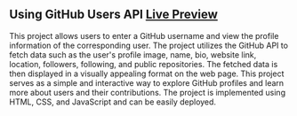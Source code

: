 ## Using GitHub Users API  [Live Preview](https://javascript-mastery.github.io/javascript-mastery/Projects/github-api/)

This project allows users to enter a GitHub username and view the profile information of the corresponding user. The project utilizes the GitHub API to fetch data such as the user's profile image, name, bio, website link, location, followers, following, and public repositories. The fetched data is then displayed in a visually appealing format on the web page. This project serves as a simple and interactive way to explore GitHub profiles and learn more about users and their contributions. The project is implemented using HTML, CSS, and JavaScript and can be easily deployed.
